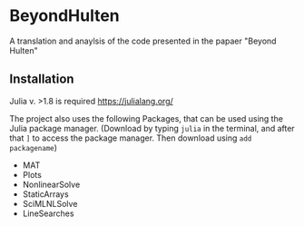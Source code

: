 # BeyondHulten

A translation and anaylsis of the code presented in the papaer "Beyond Hulten"

## Installation
Julia v. >1.8 is required https://julialang.org/

The project also uses the following Packages, that can be used using the Julia package manager.
(Download by typing `julia` in the terminal, and after that `]` to access the package manager. Then download using `add packagename`)
- MAT
- Plots
- NonlinearSolve
- StaticArrays
- SciMLNLSolve
- LineSearches


